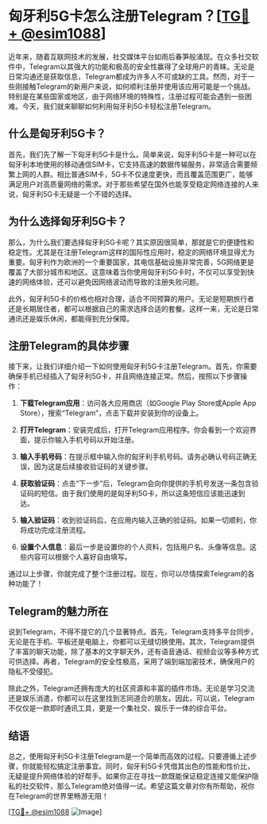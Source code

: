 # 匈牙利5G卡怎么注册Telegram？[[TG💪+ @esim1088](https://t.me/s/esim1088)]

近年来，随着互联网技术的发展，社交媒体平台如雨后春笋般涌现。在众多社交软件中，Telegram以其强大的功能和极高的安全性赢得了全球用户的青睐。无论是日常沟通还是获取信息，Telegram都成为许多人不可或缺的工具。然而，对于一些刚接触Telegram的新用户来说，如何顺利注册并使用该应用可能是一个挑战。特别是在某些国家或地区，由于网络环境的特殊性，注册过程可能会遇到一些困难。今天，我们就来聊聊如何利用匈牙利5G卡轻松注册Telegram。

## 什么是匈牙利5G卡？

首先，我们先了解一下匈牙利5G卡是什么。简单来说，匈牙利5G卡是一种可以在匈牙利本地使用的移动通信SIM卡，它支持高速的数据传输服务，非常适合需要频繁上网的人群。相比普通SIM卡，5G卡不仅速度更快，而且覆盖范围更广，能够满足用户对高质量网络的需求。对于那些希望在国外也能享受稳定网络连接的人来说，匈牙利5G卡无疑是一个不错的选择。

## 为什么选择匈牙利5G卡？

那么，为什么我们要选择匈牙利5G卡呢？其实原因很简单，那就是它的便捷性和稳定性。尤其是在注册Telegram这样的国际性应用时，稳定的网络环境显得尤为重要。匈牙利作为欧洲的一个重要国家，其电信基础设施非常完善，5G网络更是覆盖了大部分城市和地区。这意味着当你使用匈牙利5G卡时，不仅可以享受到快速的网络体验，还可以避免因网络波动而导致的注册失败问题。

此外，匈牙利5G卡的价格也相对合理，适合不同预算的用户。无论是短期旅行者还是长期居住者，都可以根据自己的需求选择合适的套餐。这样一来，无论是日常通讯还是娱乐休闲，都能得到充分保障。

## 注册Telegram的具体步骤

接下来，让我们详细介绍一下如何使用匈牙利5G卡注册Telegram。首先，你需要确保手机已经插入了匈牙利5G卡，并且网络连接正常。然后，按照以下步骤操作：

1. **下载Telegram应用**：访问各大应用商店（如Google Play Store或Apple App Store），搜索“Telegram”，点击下载并安装到你的设备上。
   
2. **打开Telegram**：安装完成后，打开Telegram应用程序。你会看到一个欢迎界面，提示你输入手机号码以开始注册。

3. **输入手机号码**：在提示框中输入你的匈牙利手机号码。请务必确认号码正确无误，因为这是后续接收验证码的关键步骤。

4. **获取验证码**：点击“下一步”后，Telegram会向你提供的手机号发送一条包含验证码的短信。由于我们使用的是匈牙利5G卡，所以这条短信应该能迅速到达。

5. **输入验证码**：收到验证码后，在应用内输入正确的验证码。如果一切顺利，你将成功完成注册流程。

6. **设置个人信息**：最后一步是设置你的个人资料，包括用户名、头像等信息。这些内容可以根据个人喜好自由填写。

通过以上步骤，你就完成了整个注册过程。现在，你可以尽情探索Telegram的各种功能了！

## Telegram的魅力所在

说到Telegram，不得不提它的几个显著特点。首先，Telegram支持多平台同步，无论是在手机、平板还是电脑上，你都可以无缝切换使用。其次，Telegram提供了丰富的聊天功能，除了基本的文字聊天外，还有语音通话、视频会议等多种方式可供选择。再者，Telegram的安全性极高，采用了端到端加密技术，确保用户的隐私不受侵犯。

除此之外，Telegram还拥有庞大的社区资源和丰富的插件市场。无论是学习交流还是娱乐消遣，你都可以在这里找到志同道合的朋友。因此，可以说，Telegram不仅仅是一款即时通讯工具，更是一个集社交、娱乐于一体的综合平台。

## 结语

总之，使用匈牙利5G卡注册Telegram是一个简单而高效的过程。只要遵循上述步骤，你就能轻松搞定注册事宜。同时，匈牙利5G卡凭借其出色的性能和性价比，无疑是提升网络体验的好帮手。如果你正在寻找一款既能保证稳定连接又能保护隐私的社交软件，那么Telegram绝对值得一试。希望这篇文章对你有所帮助，祝你在Telegram的世界里畅游无阻！

[[TG💪+ @esim1088](https://t.me/s/esim1088) ![Image](https://i.postimg.cc/4NQfJmqS/Snipaste-2025-05-13-00-14-12.png)]